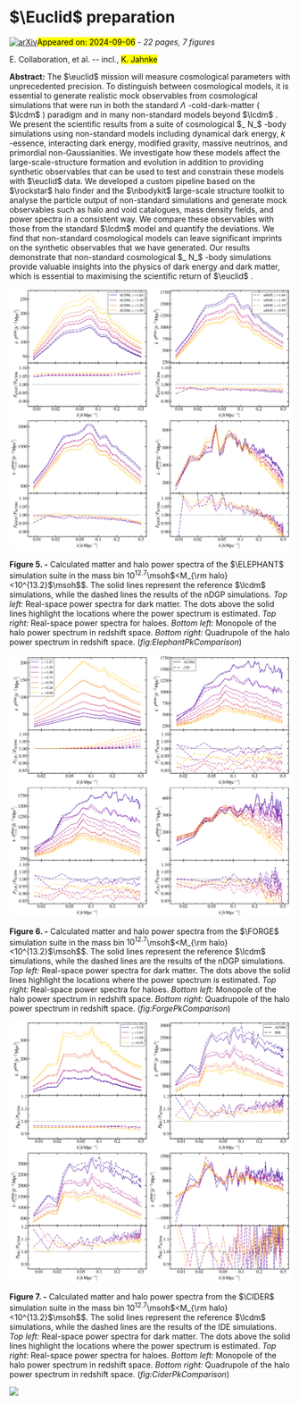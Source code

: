 <div class="macros" style="visibility:hidden;">
$\newcommand{\ensuremath}{}$
$\newcommand{\xspace}{}$
$\newcommand{\object}[1]{\texttt{#1}}$
$\newcommand{\farcs}{{.}''}$
$\newcommand{\farcm}{{.}'}$
$\newcommand{\arcsec}{''}$
$\newcommand{\arcmin}{'}$
$\newcommand{\ion}[2]{#1#2}$
$\newcommand{\textsc}[1]{\textrm{#1}}$
$\newcommand{\hl}[1]{\textrm{#1}}$
$\newcommand{\footnote}[1]{}$
$\newcommand{\lcdm}{\LambdaCDM\xspace}$
$\newcommand{\wcdm}{wCDM\xspace}$
$\newcommand{\om}{\Omega_\mathrm{m}}$
$\newcommand{\ob}{\Omega_\mathrm{b}}$
$\newcommand{\ol}{\Omega_\Lambda}$
$\newcommand{\ode}{\Omega_{\rm de}}$
$\newcommand{\odm}{\Omega_{\rm dm}}$
$\newcommand{\fR}{f_\mathrm{R}}$
$\newcommand{\fRz}{\overline{f_\mathrm{R0}}}$
$\newcommand{\horc}{H_0r_\mathrm{c}}$
$\newcommand{\de}{\rm de}$
$\newcommand{\neff}{N_{\rm eff}}$
$\newcommand{\kmsmpc}{  \kmsMpc}$
$\newcommand{\kpcoh}{  h^{-1}  \mathrm{kpc}}$
$\newcommand{\mpcoh}{  \hMpc}$
$\newcommand{\gpcoh}{  h^{-1}  \mathrm{Gpc}}$
$\newcommand{\gpcohcube}{  h^{-3}  \mathrm{Gpc}^3}$
$\newcommand{\homopc}{  h \mathrm{Mpc}^{-1}}$
$\newcommand{\msoh}{h^{-1} \ensuremath{{M}_{\odot}} }$
$\newcommand{\energydensity}{u}$
$\newcommand{\floor}{  \mathrm{floor}}$
$\newcommand{\euclid}{\textit{Euclid}\xspace}$
$\newcommand{\PGadgetTwo}{\texttt{p-GADGET2}\xspace}$
$\newcommand{\PGadgetThree}{\texttt{p-GADGET3}\xspace}$
$\newcommand{\ECOSMOG}{\texttt{ECOSMOG}\xspace}$
$\newcommand{\COLA}{\texttt{MG-COLA}\xspace}$
$\newcommand{\RAMSES}{\texttt{RAMSES}\xspace}$
$\newcommand{\FASTPM}{\texttt{FastPM}\xspace}$
$\newcommand{\AREPO}{\texttt{Arepo}\xspace}$
$\newcommand{\MGAREPO}{\texttt{MG-Arepo}\xspace}$
$\newcommand{\CGADGET}{\texttt{c-GADGET}\xspace}$
$\newcommand{\LGADGET}{\texttt{L-GADGET}\xspace}$
$\newcommand{\GADGETTWO}{\texttt{GADGET-2}\xspace}$
$\newcommand{\GADGET}{\texttt{GADGET}\xspace}$
$\newcommand{\MGGADGET}{\texttt{MG-GADGET}\xspace}$
$\newcommand{\GEVOLUTIONONETWO}{\texttt{gevolution-1.2}\xspace}$
$\newcommand{\GIZMO}{\texttt{GIZMO}\xspace}$
$\newcommand{\KEVOLUTION}{\texttt{k-evolution}\xspace}$
$\newcommand{\COMPLEMENTARY}{\textsc{Complementary}\xspace}$
$\newcommand{\DEMNUni}{\textsc{DEMNUni}\xspace}$
$\newcommand{\RAYGAL}{\textsc{Raygal}\xspace}$
$\newcommand{\ELEPHANT}{\textsc{Elephant}\xspace}$
$\newcommand{\ColaHiRes}{\textsc{COLA HiRes}\xspace}$
$\newcommand{\DUSTGRAIN}{\textsc{DUSTGRAIN}\xspace}$
$\newcommand{\DUSTGRAINPATHFINDER}{\textsc{DUSTGRAIN-PF}\xspace}$
$\newcommand{\CIDER}{\textsc{CiDER}\xspace}$
$\newcommand{\DAKAR}{\textsc{DAKAR}\xspace}$
$\newcommand{\DAKARTWO}{\textsc{DAKAR2}\xspace}$
$\newcommand{\DAKARONEANDTWO}{\textsc{DAKAR (1\&2)}\xspace}$
$\newcommand{\ClusteringDE}{\textsc{Clustering DE}\xspace}$
$\newcommand{\FORGE}{\textsc{FORGE}\xspace}$
$\newcommand{\BRIDGE}{\textsc{BRIDGE}\xspace}$
$\newcommand{\PNGUNITsim}{\textsc{PNG-UNIT}\xspace}$
$\newcommand{\UNITsim}{\textsc{UNIT}\xspace}$
$\newcommand{\rockstar}{\texttt{Rockstar}\xspace}$
$\newcommand{\nbodykit}{\texttt{nbodykit}\xspace}$
$\newcommand{\VIDE}{\texttt{VIDE}\xspace}$
$\newcommand{\ZOBOV}{\texttt{ZOBOV}\xspace}$
$\newcommand{\MPGRAFIC}{\texttt{MPGRAFIC}\xspace}$
$\newcommand{\NGENIC}{\texttt{N-GenIC}\xspace}$
$\newcommand{\TWOLPTIC}{\texttt{2LPTic}\xspace}$
$\newcommand{\CAMB}{\texttt{CAMB}\xspace}$
$\newcommand{\COMET}{\texttt{COMET}\xspace}$
$\newcommand{\COLOSSUS}{\texttt{COLOSSUS}\xspace}$
$\newcommand{\numpy}{\texttt{NumPy}\xspace}$
$\newcommand{\pandas}{\texttt{Pandas}\xspace}$
$\newcommand{\polars}{\texttt{Polars}\xspace}$
$\newcommand{\gam}[1]{\textcolor{darkgreen}{\bf Gary: #1}}$
$\newcommand{\MB}[1]{\textcolor{blue}{\bf MB: #1}}$
$\newcommand{\BF}[1]{\textcolor{olive}{\bf BF: #1}}$
$\newcommand{\PSC}[1]{\textcolor{purple}{\bf PSC: #1}}$
$\newcommand{\PSCtext}[1]{\textcolor{purple}{#1}}$
$\newcommand{\zs}[1]{\textcolor{brown}{#1}}$
$\newcommand{\AMCLB}[1]{\textcolor{orange}{\bf AMCLB: #1}}$
$\newcommand{\AMCLBtext}[1]{\textcolor{orange}{#1}}$
$\newcommand{\AK}[1]{\textcolor{magenta}{#1}}$
$\newcommand{\GR}[1]{\textcolor{red}{#1}}$
$\newcommand$
$\newcommand{\HAW}[1]{\textcolor{red}{\bf Hans: #1}}$
$\newcommand{\orcid}[1]{\orcidlink{#1}}$
$\newcommand$</div>



<div id="title">

# $\Euclid$ preparation

</div>
<div id="comments">

[![arXiv](https://img.shields.io/badge/arXiv-2409.03523-b31b1b.svg)](https://arxiv.org/abs/2409.03523)<mark>Appeared on: 2024-09-06</mark> -  _22 pages, 7 figures_

</div>
<div id="authors">

E. Collaboration, et al. -- incl., <mark>K. Jahnke</mark>

</div>
<div id="abstract">

**Abstract:** The $\euclid$ mission will measure cosmological parameters with unprecedented precision. To distinguish between cosmological models, it is essential to generate realistic mock observables from cosmological simulations that were run in both the standard $\Lambda$ -cold-dark-matter ( $\lcdm$ ) paradigm and in many non-standard models beyond $\lcdm$ .  We present the scientific results from a suite of cosmological $_ N_$ -body simulations using non-standard models including dynamical dark energy, _k_ -essence, interacting dark energy, modified gravity, massive neutrinos, and primordial non-Gaussianities. We investigate how these models affect the large-scale-structure formation and evolution in addition to providing synthetic observables that can be used to test and constrain these models with $\euclid$ data.  We developed a custom pipeline based on the $\rockstar$ halo finder and the $\nbodykit$ large-scale structure toolkit to analyse the particle output of non-standard simulations and generate mock observables such as halo and void catalogues, mass density fields, and power spectra in a consistent way. We compare these observables with those from the standard $\lcdm$ model and quantify the deviations.  We find that non-standard cosmological models can leave significant imprints on the synthetic observables that we have generated. Our results demonstrate that non-standard cosmological $_ N_$ -body simulations provide valuable insights into the physics of dark energy and dark matter, which is essential to maximising the scientific return of $\euclid$ .

</div>

<div id="div_fig1">

<img src="tmp_2409.03523/./Figs/Pk_comparison_NewElephant.png" alt="Fig5" width="100%"/>

**Figure 5. -** Calculated matter and halo power spectra of the $\ELEPHANT$ simulation suite in the mass bin $10^{12.7}$\msoh$<M_{\rm halo}<10^{13.2}$\msoh$$. The solid lines represent the reference $\lcdm$ simulations, while the dashed lines the results of the nDGP simulations. _Top left:_ Real-space power spectra for dark matter. The dots above the solid lines highlight the locations where the power spectrum is estimated. _Top right:_ Real-space power spectra for haloes. _Bottom left:_ Monopole of the halo power spectrum in redshift space. _Bottom right:_ Quadrupole of the halo power spectrum in redshift space. (*fig:ElephantPkComparison*)

</div>
<div id="div_fig2">

<img src="tmp_2409.03523/./Figs/Pk_comparison_Forge.png" alt="Fig6" width="100%"/>

**Figure 6. -** Calculated matter and halo power spectra from the $\FORGE$ simulation suite in the mass bin $10^{12.7}$\msoh$<M_{\rm halo}<10^{13.2}$\msoh$$. The solid lines represent the reference $\lcdm$ simulations, while the dashed lines are the results of the nDGP simulations. _Top left:_ Real-space power spectra for dark matter. The dots above the solid lines highlight the locations where the power spectrum is estimated. _Top right:_ Real-space power spectra for haloes. _Bottom left:_ Monopole of the halo power spectrum in redshift space. _Bottom right:_ Quadrupole of the halo power spectrum in redshift space. (*fig:ForgePkComparison*)

</div>
<div id="div_fig3">

<img src="tmp_2409.03523/./Figs/Pk_comparison_CiDER.png" alt="Fig7" width="100%"/>

**Figure 7. -** Calculated matter and halo power spectra from the $\CIDER$ simulation suite in the mass bin $10^{12.7}$\msoh$<M_{\rm halo}<10^{13.2}$\msoh$$. The solid lines represent the reference $\lcdm$ simulations, while the dashed lines are the results of the IDE simulations. _Top left:_ Real-space power spectra for dark matter. The dots above the solid lines highlight the locations where the power spectrum is estimated. _Top right:_ Real-space power spectra for haloes. _Bottom left:_ Monopole of the halo power spectrum in redshift space. _Bottom right:_ Quadrupole of the halo power spectrum in redshift space. (*fig:CiderPkComparison*)

</div><div id="qrcode"><img src=https://api.qrserver.com/v1/create-qr-code/?size=100x100&data="https://arxiv.org/abs/2409.03523"></div>